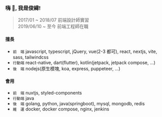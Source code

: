 ### 嗨 👋, 我是俊緯!

> 2017/01 ~ 2018/07 前端設計師實習  
> 2019/06/10 ~ 至今 前端工程師在職

#### 擅長

* `前　端` javascript, typescript, jQuery, vue(2-3 都可), react, nextjs, vite, sass, tailwindcss
* `行動端` react-native, dart(flutter), kotlin(jetpack, jetpack compose, ...)
* `後　端` nodejs(原生模塊, koa, express, puppeteer, ...)

#### 會用

* `前　端` nuxtjs, styled-components
* `行動端` java
* `後　端` golang, python, java(springboot), mysql, mongodb, redis
* `維　運` docker, docker compose, nginx, jenkins
